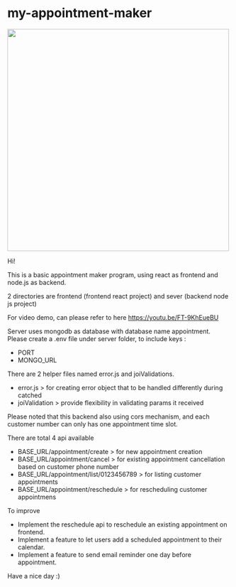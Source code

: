 # my-appointment-maker
<img  height="500px" src="https://user-images.githubusercontent.com/108725098/218378364-80d26deb-64f8-4f34-ac41-2db88699c1b3.jpeg"/>

Hi! 


This is a basic appointment maker program, using react as frontend and node.js as backend.

2 directories are frontend (frontend react project) and sever (backend node js project)

For video demo, can please refer to here
https://youtu.be/FT-9KhEueBU

Server uses mongodb as database with database name appointment.
Please create a .env file under server folder, to include keys :
  - PORT
  - MONGO_URL
 
There are 2 helper files named error.js and joiValidations.
  - error.js > for creating error object that to be handled differently during catched
  - joiValidation > provide flexibility in validating params it received
  
Please noted that this backend also using cors mechanism, and each customer number can only has one appointment time slot.

There are total 4 api available 
  - BASE_URL/appointment/create > for new appointment creation
  - BASE_URL/appointment/cancel > for existing appointment cancellation based on customer phone number
  - BASE_URL/appointment/list/0123456789 > for listing customer appointments 
  - BASE_URL/appointment/reschedule > for rescheduling customer appointmens

To improve
  - Implement the reschedule api to reschedule an existing appointment on frontend. 
  - Implement a feature to let users add a scheduled appointment to their calendar.
  - Implement a feature to send email reminder one day before appointment.

Have a nice day :)
